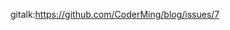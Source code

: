 gitalk:https://github.com/CoderMing/blog/issues/7



































































































